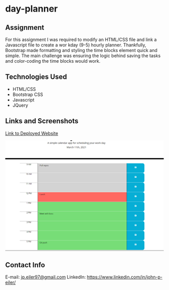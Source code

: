 # day-planner

## Assignment
For this assignment I was required to modify an HTML/CSS file and link a Javascript file to create a wor kday (9-5) hourly planner. Thankfully, Bootstrap made formatting and styling the time blocks element quick and simple. The main challenge was ensuring the logic behind saving the tasks and color-coding the time blocks would work.

## Technologies Used
- HTML/CSS
- Bootstrap CSS
- Javascript
- JQuery

## Links and Screenshots
[Link to Deployed Website](https://jpeiler97.github.io/day-planner/)

![Screenshot 1](./develop/images/screenshot1.png?raw=true)

## Contact Info
E-mail: jp.eiler97@gmail.com
LinkedIn: https://www.linkedin.com/in/john-p-eiler/

